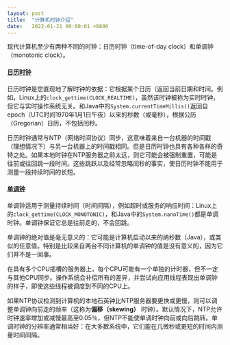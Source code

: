 ```yaml
---
layout: post
title:  "计算机时钟介绍"
date:   2022-01-21 00:00:01 +0800
---
```




现代计算机至少有两种不同的时钟：日历时钟（time-of-day clock）和单调钟（monotonic clock）。

#### [日历时钟](http://ddia.vonng.com/#/ch8?id=日历时钟)

 日历时钟是您直观地了解时钟的依据：它根据某个日历（返回当前日期和时间。例如，Linux上的`clock_gettime(CLOCK_REALTIME)`，虽然该时钟被称为实时时钟，但它与实时操作系统无关。和Java中的`System.currentTimeMillis()`返回自epoch（UTC时间1970年1月1日午夜）以来的秒数（或毫秒），根据公历（Gregorian）日历，不包括闰秒。

 日历时钟通常与NTP（网络时间协议）同步，这意味着来自一台机器的时间戳（理想情况下）与另一台机器上的时间戳相同。但是日历时钟也具有各种各样的奇特之处。如果本地时钟在NTP服务器之前太远，则它可能会被强制重置，可能是往前或往回跳一段时间。这些跳跃以及经常忽略闰秒的事实，使日历时钟不能用于测量一段持续时间的长短。

#### [单调钟](http://ddia.vonng.com/#/ch8?id=单调钟)

 单调钟适用于测量持续时间（时间间隔），例如超时或服务的响应时间：Linux上的`clock_gettime(CLOCK_MONOTONIC)`，和Java中的`System.nanoTime()`都是单调时钟。单调钟保证它总是往前走的，不会回跳。

 单调钟的绝对值是毫无意义的：它可能是计算机启动以来的纳秒数（Java），或类似的任意值。特别是比较来自两台不同计算机的单调钟的值是没有意义的，因为它们并不是一回事。

 在具有多个CPU插槽的服务器上，每个CPU可能有一个单独的计时器，但不一定与其他CPU同步。操作系统会补偿所有的差异，并尝试向应用线程表现出单调钟的样子，即使这些线程被调度到不同的CPU上。

 如果NTP协议检测到计算机的本地石英钟比NTP服务器要更快或更慢，则可以调整单调钟向前走的频率（这称为**偏移（skewing）** 时钟）。默认情况下，NTP允许时钟速率增加或减慢最高至0.05％，但NTP不能使单调时钟向前或向后跳转。单调时钟的分辨率通常相当好：在大多数系统中，它们能在几微秒或更短的时间内测量时间间隔。



